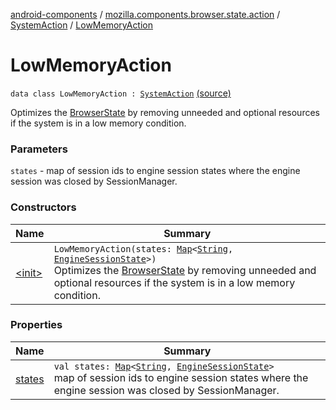 [android-components](../../../index.md) / [mozilla.components.browser.state.action](../../index.md) / [SystemAction](../index.md) / [LowMemoryAction](./index.md)

# LowMemoryAction

`data class LowMemoryAction : `[`SystemAction`](../index.md) [(source)](https://github.com/mozilla-mobile/android-components/blob/master/components/browser/state/src/main/java/mozilla/components/browser/state/action/BrowserAction.kt#L47)

Optimizes the [BrowserState](../../../mozilla.components.browser.state.state/-browser-state/index.md) by removing unneeded and optional
resources if the system is in a low memory condition.

### Parameters

`states` - map of session ids to engine session states where the engine session was closed
by SessionManager.

### Constructors

| Name | Summary |
|---|---|
| [&lt;init&gt;](-init-.md) | `LowMemoryAction(states: `[`Map`](https://kotlinlang.org/api/latest/jvm/stdlib/kotlin.collections/-map/index.html)`<`[`String`](https://kotlinlang.org/api/latest/jvm/stdlib/kotlin/-string/index.html)`, `[`EngineSessionState`](../../../mozilla.components.concept.engine/-engine-session-state/index.md)`>)`<br>Optimizes the [BrowserState](../../../mozilla.components.browser.state.state/-browser-state/index.md) by removing unneeded and optional resources if the system is in a low memory condition. |

### Properties

| Name | Summary |
|---|---|
| [states](states.md) | `val states: `[`Map`](https://kotlinlang.org/api/latest/jvm/stdlib/kotlin.collections/-map/index.html)`<`[`String`](https://kotlinlang.org/api/latest/jvm/stdlib/kotlin/-string/index.html)`, `[`EngineSessionState`](../../../mozilla.components.concept.engine/-engine-session-state/index.md)`>`<br>map of session ids to engine session states where the engine session was closed by SessionManager. |
